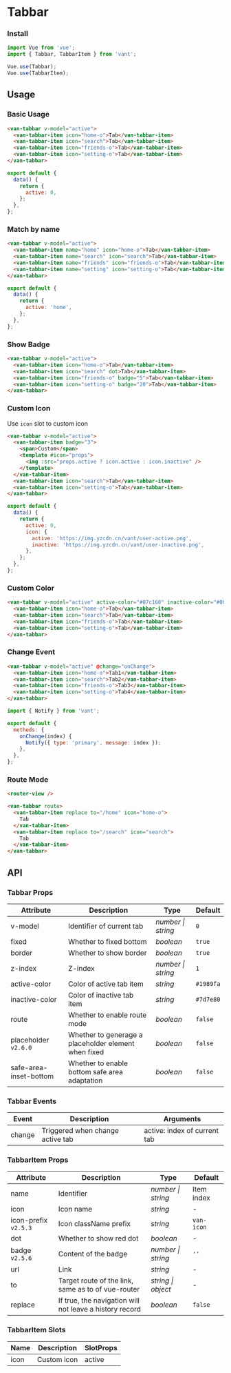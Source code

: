 # Tabbar

### Install

```js
import Vue from 'vue';
import { Tabbar, TabbarItem } from 'vant';

Vue.use(Tabbar);
Vue.use(TabbarItem);
```

## Usage

### Basic Usage

```html
<van-tabbar v-model="active">
  <van-tabbar-item icon="home-o">Tab</van-tabbar-item>
  <van-tabbar-item icon="search">Tab</van-tabbar-item>
  <van-tabbar-item icon="friends-o">Tab</van-tabbar-item>
  <van-tabbar-item icon="setting-o">Tab</van-tabbar-item>
</van-tabbar>
```

```js
export default {
  data() {
    return {
      active: 0,
    };
  },
};
```

### Match by name

```html
<van-tabbar v-model="active">
  <van-tabbar-item name="home" icon="home-o">Tab</van-tabbar-item>
  <van-tabbar-item name="search" icon="search">Tab</van-tabbar-item>
  <van-tabbar-item name="friends" icon="friends-o">Tab</van-tabbar-item>
  <van-tabbar-item name="setting" icon="setting-o">Tab</van-tabbar-item>
</van-tabbar>
```

```js
export default {
  data() {
    return {
      active: 'home',
    };
  },
};
```

### Show Badge

```html
<van-tabbar v-model="active">
  <van-tabbar-item icon="home-o">Tab</van-tabbar-item>
  <van-tabbar-item icon="search" dot>Tab</van-tabbar-item>
  <van-tabbar-item icon="friends-o" badge="5">Tab</van-tabbar-item>
  <van-tabbar-item icon="setting-o" badge="20">Tab</van-tabbar-item>
</van-tabbar>
```

### Custom Icon

Use `icon` slot to custom icon

```html
<van-tabbar v-model="active">
  <van-tabbar-item badge="3">
    <span>Custom</span>
    <template #icon="props">
      <img :src="props.active ? icon.active : icon.inactive" />
    </template>
  </van-tabbar-item>
  <van-tabbar-item icon="search">Tab</van-tabbar-item>
  <van-tabbar-item icon="setting-o">Tab</van-tabbar-item>
</van-tabbar>
```

```js
export default {
  data() {
    return {
      active: 0,
      icon: {
        active: 'https://img.yzcdn.cn/vant/user-active.png',
        inactive: 'https://img.yzcdn.cn/vant/user-inactive.png',
      },
    };
  },
};
```

### Custom Color

```html
<van-tabbar v-model="active" active-color="#07c160" inactive-color="#000">
  <van-tabbar-item icon="home-o">Tab</van-tabbar-item>
  <van-tabbar-item icon="search">Tab</van-tabbar-item>
  <van-tabbar-item icon="friends-o">Tab</van-tabbar-item>
  <van-tabbar-item icon="setting-o">Tab</van-tabbar-item>
</van-tabbar>
```

### Change Event

```html
<van-tabbar v-model="active" @change="onChange">
  <van-tabbar-item icon="home-o">Tab1</van-tabbar-item>
  <van-tabbar-item icon="search">Tab2</van-tabbar-item>
  <van-tabbar-item icon="friends-o">Tab3</van-tabbar-item>
  <van-tabbar-item icon="setting-o">Tab4</van-tabbar-item>
</van-tabbar>
```

```js
import { Notify } from 'vant';

export default {
  methods: {
    onChange(index) {
      Notify({ type: 'primary', message: index });
    },
  },
};
```

### Route Mode

```html
<router-view />

<van-tabbar route>
  <van-tabbar-item replace to="/home" icon="home-o">
    Tab
  </van-tabbar-item>
  <van-tabbar-item replace to="/search" icon="search">
    Tab
  </van-tabbar-item>
</van-tabbar>
```

## API

### Tabbar Props

| Attribute | Description | Type | Default |
| --- | --- | --- | --- |
| v-model | Identifier of current tab | _number \| string_ | `0` |
| fixed | Whether to fixed bottom | _boolean_ | `true` |
| border | Whether to show border | _boolean_ | `true` |
| z-index | Z-index | _number \| string_ | `1` |
| active-color | Color of active tab item | _string_ | `#1989fa` |
| inactive-color | Color of inactive tab item | _string_ | `#7d7e80` |
| route | Whether to enable route mode | _boolean_ | `false` |
| placeholder `v2.6.0` | Whether to generage a placeholder element when fixed | _boolean_ | `false` |
| safe-area-inset-bottom | Whether to enable bottom safe area adaptation | _boolean_ | `false` |

### Tabbar Events

| Event  | Description                      | Arguments                    |
| ------ | -------------------------------- | ---------------------------- |
| change | Triggered when change active tab | active: index of current tab |

### TabbarItem Props

| Attribute | Description | Type | Default |
| --- | --- | --- | --- |
| name | Identifier | _number \| string_ | Item index |
| icon | Icon name | _string_ | - |
| icon-prefix `v2.5.3` | Icon className prefix | _string_ | `van-icon` |
| dot | Whether to show red dot | _boolean_ | - |
| badge `v2.5.6` | Content of the badge | _number \| string_ | `''` |
| url | Link | _string_ | - |
| to | Target route of the link, same as to of vue-router | _string \| object_ | - |
| replace | If true, the navigation will not leave a history record | _boolean_ | `false` |

### TabbarItem Slots

| Name | Description | SlotProps |
| ---- | ----------- | --------- |
| icon | Custom icon | active    |
